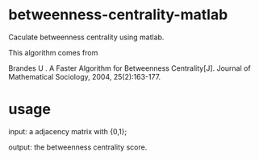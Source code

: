 # betweenness-centrality-matlab
Caculate betweenness centrality using matlab.

This algorithm comes from

Brandes U . A Faster Algorithm for Betweenness Centrality[J]. Journal of Mathematical Sociology, 2004, 25(2):163-177.

# usage
input: a adjacency matrix with {0,1};

output: the betweenness centrality score.
